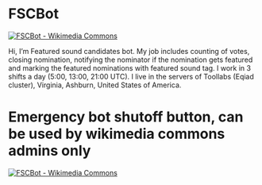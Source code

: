 # FSCBot
[![FSCBot - Wikimedia Commons](https://upload.wikimedia.org/wikipedia/commons/thumb/8/88/Mini-Robot.png/211px-Mini-Robot.png)](https://commons.wikimedia.org/wiki/User:FSCBot)

Hi, I’m Featured sound candidates bot. My job includes counting of votes, closing nomination, notifying the nominator if the nomination gets featured and marking the featured nominations with featured sound tag. I work in 3 shifts a day (5:00, 13:00, 21:00 UTC). I live in the servers of Toollabs (Eqiad cluster), Virginia, Ashburn, United States of America. 

# Emergency bot shutoff button, can be used by wikimedia commons admins only

[![FSCBot - Wikimedia Commons](https://upload.wikimedia.org/wikipedia/commons/thumb/6/67/Shutdown_button_red_wikimedia.svg/120px-Shutdown_button_red_wikimedia.svg.png)](https://commons.wikimedia.org/w/index.php?title=Special:Blockip&wpTarget=FSCBot&wpExpiry=indefinite&wpAnonOnly=0&wpHardBlock=1&wpAutoBlock=0&wpCreateAccount=0&wpReason=other&wpReason-other=Bot%20malfunctioning:%20)
